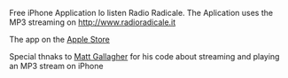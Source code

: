Free iPhone Application lo listen Radio Radicale.
The Aplication uses the MP3 streaming on http://www.radioradicale.it

The app on the [Apple Store](http://itunes.apple.com/us/app/radio-radicale-live/id409707764?mt=8)

Special thnaks to [Matt Gallagher](http://cocoawithlove.com/2008/09/streaming-and-playing-live-mp3-stream.html) for his code about streaming and playing an MP3 stream on iPhone